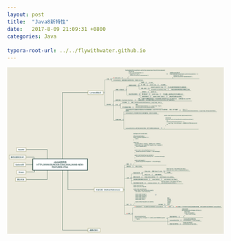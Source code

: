 ```yaml
---
layout: post
title:  "Java8新特性"
date:   2017-8-09 21:09:31 +0800
categories: Java

typora-root-url: ../../flywithwater.github.io
---
```


![img](/assets/Java/Java8新特性.jpg)